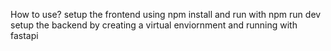 How to use? 
setup the frontend using npm install and run with npm run dev
setup the backend by creating a virtual enviornment and running with fastapi
